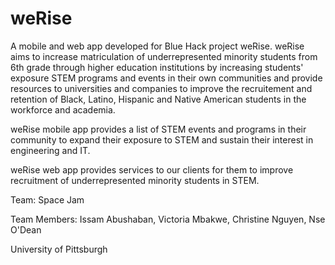 # weRise
A mobile and web app developed for Blue Hack project weRise. weRise aims to increase matriculation of underrepresented minority students from 6th grade through higher education institutions by increasing students' exposure STEM programs and events in their own communities and provide resources to universities and companies to improve the recruitement and retention of Black, Latino, Hispanic and Native American students in the workforce and academia.

weRise mobile app provides a list of STEM events and programs in their community to expand their exposure to STEM and sustain their interest in engineering and IT.

weRise web app provides services to our clients for them to improve recruitment of underrepresented minority students in STEM. 

Team: Space Jam

Team Members: Issam Abushaban, Victoria Mbakwe, Christine Nguyen, Nse O'Dean

University of Pittsburgh
